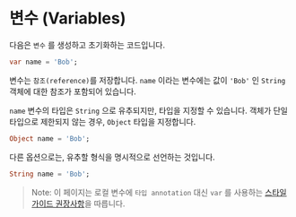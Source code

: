 # 변수 (Variables)
다음은 `변수` 를 생성하고 초기화하는 코드입니다.
```dart
var name = 'Bob';
```

변수는 `참조(reference)`를 저장합니다. `name` 이라는 변수에는 값이 `'Bob'` 인 `String` 객체에 대한 참조가 포함되어 있습니다.

`name` 변수의 타입은 `String` 으로 유추되지만, 타입을 지정할 수 있습니다. 객체가 단일 타입으로 제한되지 않는 경우, `Object` 타입을 지정합니다.
```dart
Object name = 'Bob';
```

다른 옵션으로는, 유추할 형식을 명시적으로 선언하는 것입니다.
```dart
String name = 'Bob';
```

> Note: 이 페이지는 로컬 변수에 `타입 annotation` 대신 `var` 를 사용하는 [스타일가이드 권장사항](https://dart.dev/guides/language/effective-dart/design#types)을 따릅니다.